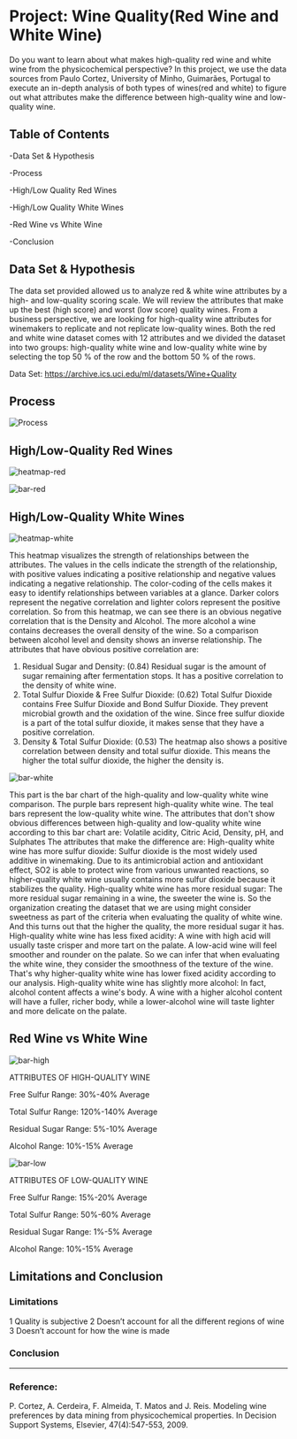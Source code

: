 # Project: Wine Quality(Red Wine and White Wine)

Do you want to learn about what makes high-quality red wine and white wine from the physicochemical perspective? In this project, we use the data sources from Paulo Cortez, University of Minho, Guimarães, Portugal to execute an in-depth analysis of both types of wines(red and white) to figure out what attributes make the difference between high-quality wine and low-quality wine.


## Table of Contents

-Data Set & Hypothesis

-Process

-High/Low Quality Red Wines

-High/Low Quality White Wines

-Red Wine vs White Wine

-Conclusion 

## Data Set & Hypothesis

The data set provided allowed us to analyze red & white wine attributes by a high- and low-quality scoring scale. We will review the attributes that make up the best (high score) and worst (low score) quality wines.  From a business perspective, we are looking for high-quality wine attributes for winemakers to replicate and not replicate low-quality wines. 
Both the red and white wine dataset comes with 12 attributes and we divided the dataset into two groups: high-quality white wine and low-quality white wine by selecting the top 50 % of the row and the bottom 50 % of the rows.

Data Set: https://archive.ics.uci.edu/ml/datasets/Wine+Quality

## Process

![Process](Image/process.jpg)

## High/Low-Quality Red Wines
![heatmap-red](Image/heatmap-red.jpg)


![bar-red](Image/bar-red.jpg)

## High/Low-Quality White Wines
![heatmap-white](Image/heatmap-white.jpg)

This heatmap visualizes the strength of relationships between the attributes.  The values in the cells indicate the strength of the relationship, with positive values indicating a positive relationship and negative values indicating a negative relationship. The color-coding of the cells makes it easy to identify relationships between variables at a glance. Darker colors represent the negative correlation and lighter colors represent the positive correlation. 
So from this heatmap, we can see there is an obvious negative correlation that is the Density and Alcohol. The more alcohol a wine contains decreases the overall density of the wine. So a comparison between alcohol level and density shows an inverse relationship.
The attributes that have obvious positive correlation are: 
1. Residual Sugar and Density:  (0.84) Residual sugar is the amount of sugar remaining after fermentation stops. It has a positive correlation to the density of white wine.
2. Total Sulfur Dioxide & Free Sulfur Dioxide: (0.62) Total Sulfur Dioxide contains Free Sulfur Dioxide and Bond Sulfur Dioxide. They prevent microbial growth and the oxidation of the wine. Since free sulfur dioxide is a part of the total sulfur dioxide, it makes sense that they have a positive correlation.
3. Density & Total Sulfur Dioxide: (0.53) The heatmap also shows a positive correlation between density and total sulfur dioxide. This means the higher the total sulfur dioxide, the higher the density is.

![bar-white](Image/bar-white.jpg)

This part is the bar chart of the high-quality and low-quality white wine comparison. The purple bars represent high-quality white wine. The teal bars represent the low-quality white wine. 
The attributes that don't show obvious differences between high-quality and low-quality white wine according to this bar chart are: Volatile acidity, Citric Acid, Density, pH, and Sulphates
The attributes that make the difference are:
High-quality white wine has more sulfur dioxide: Sulfur dioxide is the most widely used additive in winemaking. Due to its antimicrobial action and antioxidant effect, SO2 is able to protect wine from various unwanted reactions, so higher-quality white wine usually contains more sulfur dioxide because it stabilizes the quality.
High-quality white wine has more residual sugar: The more residual sugar remaining in a wine, the sweeter the wine is. So the organization creating the dataset that we are using might consider sweetness as part of the criteria when evaluating the quality of white wine. And this turns out that the higher the quality, the more residual sugar it has.
High-quality white wine has less fixed acidity: A wine with high acid will usually taste crisper and more tart on the palate. A low-acid wine will feel smoother and rounder on the palate. So we can infer that when evaluating the white wine, they consider the smoothness of the texture of the wine. That's why higher-quality white wine has lower fixed acidity according to our analysis.
High-quality white wine has slightly more alcohol: In fact, alcohol content affects a wine's body. A wine with a higher alcohol content will have a fuller, richer body, while a lower-alcohol wine will taste lighter and more delicate on the palate. 


## Red Wine vs White Wine

![bar-high](Image/bar-high.jpg)


ATTRIBUTES OF HIGH-QUALITY WINE

Free Sulfur Range: 30%-40% Average

Total Sulfur Range: 120%-140% Average

Residual Sugar Range: 5%-10% Average

Alcohol Range: 10%-15% Average

![bar-low](Image/bar-low.jpg)

ATTRIBUTES OF LOW-QUALITY WINE

Free Sulfur Range: 15%-20% Average

Total Sulfur Range: 50%-60% Average

Residual Sugar Range: 1%-5% Average

Alcohol Range: 10%-15% Average


## Limitations and Conclusion
### Limitations
1 Quality is subjective 
2 Doesn’t account for all the different regions of wine 
3 Doesn’t account for how the wine is made 
### Conclusion






--------------------------------------------------------------------------------------------
### Reference:
P. Cortez, A. Cerdeira, F. Almeida, T. Matos and J. Reis.
Modeling wine preferences by data mining from physicochemical properties. In Decision Support Systems, Elsevier, 47(4):547-553, 2009.
